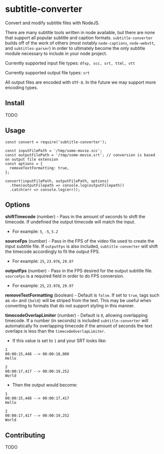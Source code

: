 # subtitle-converter

Convert and modify subtitle files with NodeJS.

There are many subtitle tools written in node available, but there are none that support all popular subtitle and caption formats. `subtitle-converter` builds off of the work of others (most notably `node-captions`, `node-webvtt`, and `subtitles-parser`) in order to ultimately become the only subtitle module necessary to include in your node project.

Currently supported input file types: `dfxp, scc, srt, ttml, vtt`

Currently supported output file types: `srt`

All output files are encoded with `UTF-8`. In the future we may support more encoding types.

## Install

TODO

## Usage

```
const convert = require('subtitle-converter');

const inputFilePath = '/tmp/some-movie.scc';
const outputFilePath = '/tmp/some-movie.srt'; // conversion is based on output file extension
const options = {
  removeTextFormatting: true,
};

convert(inputFilePath, outputFilePath, options)
  .then(outputFilepath => console.log(outputFilepath))
  .catch(err => console.log(err));
```

## Options

**shiftTimecode** (number) - Pass in the amount of seconds to shift the timecode. If undefined the output timecode will match the input.
- For example: `5`, `-5`, `5.2`

**sourceFps** (number) - Pass in the FPS of the video file used to create the input subtitle file. If `outputFps` is also included, `subtitle-converter` will shift the timecode accordingly to fit the output FPS.
- For example: `25`, `23.976`, `29.97`

**outputFps** (number) - Pass in the FPS desired for the output subtitle file. `sourceFps` is a required field in order to do FPS conversion.
- For example: `25`, `23.976`, `29.97`

**removeTextFormatting** (boolean) - Default is `false`. If set to `true`, tags such as `<b>` and `{bold}` will be striped from the text. This may be useful when converting to formats that do not support styling in this manner.

**timecodeOverlapLimiter** (number) - Default is `0`, allowing overlapping timecode. If a number (in seconds) is included `subtitle-converter` will automatically fix overlapping timecode if the amount of seconds the text overlaps is less than the `timecodeOverlapLimiter`.
- If this value is set to `1` and your SRT looks like:
```
1
00:00:15,448 --> 00:00:18,000
Hello

2
00:00:17,417 --> 00:00:19,252
World
```
- Then the output would become:
```
1
00:00:15,448 --> 00:00:17,417
Hello

2
00:00:17,417 --> 00:00:19,252
World
```

## Contributing

TODO
